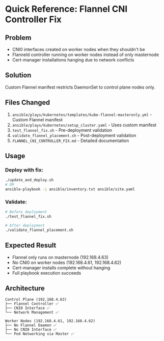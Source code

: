 # Quick Reference: Flannel CNI Controller Fix

## Problem
- CNI0 interfaces created on worker nodes when they shouldn't be
- Flanneld controller running on worker nodes instead of only masternode
- Cert-manager installations hanging due to network conflicts

## Solution  
Custom Flannel manifest restricts DaemonSet to control plane nodes only.

## Files Changed
1. `ansible/plays/kubernetes/templates/kube-flannel-masteronly.yml` - Custom Flannel manifest
2. `ansible/plays/kubernetes/setup_cluster.yaml` - Uses custom manifest
3. `test_flannel_fix.sh` - Pre-deployment validation
4. `validate_flannel_placement.sh` - Post-deployment validation
5. `FLANNEL_CNI_CONTROLLER_FIX.md` - Detailed documentation

## Usage

### Deploy with fix:
```bash
./update_and_deploy.sh
# OR
ansible-playbook -i ansible/inventory.txt ansible/site.yaml
```

### Validate:
```bash
# Before deployment
./test_flannel_fix.sh

# After deployment  
./validate_flannel_placement.sh
```

## Expected Result
- Flannel only runs on masternode (192.168.4.63)
- No CNI0 on worker nodes (192.168.4.61, 192.168.4.62)
- Cert-manager installs complete without hanging
- Full playbook execution succeeds

## Architecture
```
Control Plane (192.168.4.63)
├── Flannel Controller ✅
├── CNI0 Interface ✅
└── Network Management ✅

Worker Nodes (192.168.4.61, 192.168.4.62)  
├── No Flannel Daemon ✅
├── No CNI0 Interface ✅
└── Pod Networking via Master ✅
```